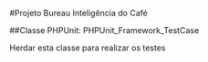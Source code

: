 #Projeto Bureau Inteligência do Café


##Classe PHPUnit: PHPUnit_Framework_TestCase

Herdar esta classe para realizar os testes